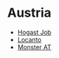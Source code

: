 # Austria

* [Hogast Job](https://www.hogastjob.com)
* [Locanto](https://www.locanto.at)
* [Monster AT](https://www.monster.at/en)